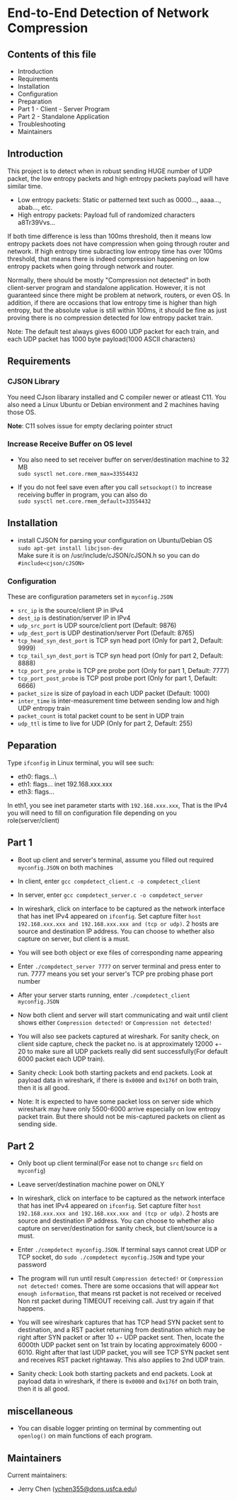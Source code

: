 # End-to-End Detection of Network Compression

## Contents of this file

 - Introduction
 - Requirements
 - Installation
 - Configuration
 - Preparation
 - Part 1 - Client - Server Program
 - Part 2 - Standalone Application
 - Troubleshooting
 - Maintainers
## Introduction

This project is to detect when in robust sending HUGE number of UDP packet, the low entropy packets and high entropy packets payload will have similar time. 

- Low entropy packets: Static or patterned text such as 0000..., aaaa..., abab..., etc.
- High entropy packets: Payload full of randomized characters a8Tr39Vvs...

If both time difference is less than 100ms threshold, then it means low entropy packets does not have compression when going through router and network. If high entropy time subracting low entropy time has over 100ms threshold, that means there is indeed compression happening on low entropy packets when going through network and router. 

Normally, there should be mostly "Compression not detected" in both client-server program and standalone application. However, it is not guaranteed since there might be problem at network, routers, or even OS. In addition, if there are occasions that low entropy time is higher than high entropy, but the absolute value is still within 100ms, it should be fine as just proving there is no compression detected for low entropy packet train.

Note: The default test always gives 6000 UDP packet for each train, and each UDP packet has 1000 byte payload(1000 ASCII characters)
 
## Requirements

### CJSON Library

You need CJson libarary installed and C compiler newer or atleast C11. You also need a Linux Ubuntu or Debian environment and 2 machines having those OS.

**Note**: C11 solves issue for empty declaring pointer struct

### Increase Receive Buffer on OS level
- You also need to set receiver buffer on server/destination machine to 32 MB\
`sudo sysctl net.core.rmem_max=33554432`

- If you do not feel save even after you call `setsockopt()` to increase receiving buffer in program, you can also do\
`sudo sysctl net.core.rmem_default=33554432`



## Installation

- install CJSON for parsing your configuration on Ubuntu/Debian OS\
`sudo apt-get install libcjson-dev`\
Make sure it is on /usr/include/cJSON/cJSON.h so you can do `#include<cjson/cJSON>`


### Configuration

These are configuration parameters set in `myconfig.JSON`
 - `src_ip` is the source/client IP in IPv4
 - `dest_ip` is destination/server IP in IPv4
 - `udp_src_port` is UDP source/client port (Default: 9876)
 - `udp_dest_port` is UDP destination/server Port (Default: 8765)
 - `tcp_head_syn_dest_port` is TCP syn head port (Only for part 2, Default: 9999)
 - `tcp_tail_syn_dest_port` is TCP syn head port (Only for part 2, Default: 8888)
 - `tcp_port_pre_probe` is TCP pre probe port (Only for part 1, Default: 7777)
 - `tcp_port_post_probe` is TCP post probe port (Only for part 1, Default: 6666)
 - `packet_size` is size of payload in each UDP packet (Default: 1000)
 - `inter_time` is inter-measurement time between sending low and high UDP entropy train
 - `packet_count` is total packet count to be sent in UDP train
 - `udp_ttl` is time to live for UDP (Only for part 2, Default: 255)

## Peparation

Type `ifconfig` in Linux terminal, you will see such:

- eth0: flags...\
- eth1: flags... inet 192.168.xxx.xxx
- eth3: flags...

In eth1, you see inet parameter starts with `192.168.xxx.xxx`, That is the IPv4 you will need to fill on configuration file depending on you role(server/client)

## Part 1

- Boot up client and server's terminal, assume you filled out required `myconfig.JSON` on both machines

- In client, enter `gcc compdetect_client.c -o compdetect_client`

- In server, enter `gcc compdetect_server.c -o compdetect_server`

- In wireshark, click on interface to be captured as the network interface that has inet IPv4 appeared on `ifconfig`. Set capture filter `host 192.168.xxx.xxx and 192.168.xxx.xxx and (tcp or udp)`. 2 hosts are source and destination IP address. You can choose to whether also capture on server, but client is a must.

- You will see both object or exe files of corresponding name appearing

- Enter `./compdetect_server 7777` on server terminal and press enter to run. 7777 means you set your server's TCP pre probing phase port number

- After your server starts running, enter `./compdetect_client myconfig.JSON`

- Now both client and server will start communicating and wait until client shows either `Compression detected!` or `Compression not detected!`

- You will also see packets captured at wireshark. For sanity check, on client side capture, check the packet no. is at approximately 12000 +- 20 to make sure all UDP packets really did sent successfully(For default 6000 packet each UDP train).

- Sanity check: Look both starting packets and end packets. Look at payload data in wireshark, if there is `0x0000` and `0x176f` on both train, then it is all good.

- Note: It is expected to have some packet loss on server side which wireshark may have only 5500-6000 arrive especially on low entropy packet train. But there should not be mis-captured packets on client as sending side.

## Part 2

- Only boot up client terminal(For ease not to change `src` field on `myconfig`)

- Leave server/destination machine power on ONLY

- In wireshark, click on interface to be captured as the network interface that has inet IPv4 appeared on `ifconfig`. Set capture filter `host 192.168.xxx.xxx and 192.168.xxx.xxx and (tcp or udp)`. 2 hosts are source and destination IP address. You can choose to whether also capture on server/destination for sanity check, but client/source is a must.

- Enter `./compdetect myconfig.JSON`. If terminal says cannot creat UDP or TCP socket, do `sudo ./compdetect myconfig.JSON` and type your password

- The program will run until result `Compression detected!` or `Compression not detected!` comes. There are some occasions that will appear `Not enough information`, that means rst packet is not received or received Non rst packet during TIMEOUT receiving call. Just try again if that happens.

- You will see wireshark captures that has TCP head SYN packet sent to destination, and a RST packet returning from destination which may be right after SYN packet or after 10 +- UDP packet sent. Then, locate the 6000th UDP packet sent on 1st train by locating approximately 6000 - 6010.
Right after that last UDP packet, you will see TCP SYN packet sent and receives RST packet rightaway. This also applies to 2nd UDP train.

- Sanity check: Look both starting packets and end packets. Look at payload data in wireshark, if there is `0x0000` and `0x176f` on both train, then it is all good.

## miscellaneous

- You can disable logger printing on terminal by commenting out `openlog()` on main functions of each program.

## Maintainers

Current maintainers:
- Jerry Chen ([ychen355@dons.usfca.edu](https://github.com/LastComrade0/Network_Compression))
